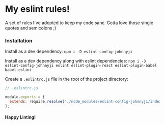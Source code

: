 # My eslint rules!

A set of rules I've adopted to keep my code sane. Gotta love those single quotes and semicolons ;)


### Installation

Install as a dev dependency:
`npm i -D eslint-config-johnnyji`


Install as a dev dependency along with eslint dependencies: 
`npm i -D eslint-config-johnnyji eslint eslint-plugin-react eslint-plugin-babel babel-eslint`


Create a `.eslintrc.js` file in the root of the project directory:
```javascript
// .eslintrc.js

module.exports = {
  extends: require.resolve('./node_modules/eslint-config-johnnyji/index.js')
}; 
```


#### Happy Linting!
